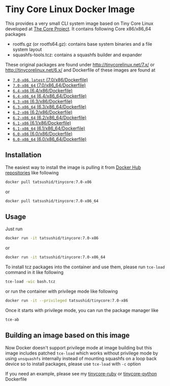 Tiny Core Linux Docker Image
============================

This provides a very small CLI system image based on Tiny Core Linux developed
at [The Core Project](http://tinycorelinux.net). It contains following Core
x86/x86\_64 packages

- rootfs.gz (or rootfs64.gz): contains base system binaries and a file system
  layout
- squashfs-tools.tcz: contains a squashfs builder and expander

These original packages are found under http://tinycorelinux.net/7.x/ or
http://tinycorelinux.net/6.x/ and Dockerfile of these images are found at

- [`7.0-x86`, `latest` (7.0/x86/Dockerfile)](https://github.com/tatsushid/docker-tinycore/blob/master/7.0/x86/Dockerfile)
- [`7.0-x86_64` (7.0/x86\_64/Dockerfile)](https://github.com/tatsushid/docker-tinycore/blob/master/7.0/x86_64/Dockerfile)
- [`6.4-x86` (6.4/x86/Dockerfile)](https://github.com/tatsushid/docker-tinycore/blob/master/6.4/x86/Dockerfile)
- [`6.4-x86_64` (6.4/x86\_64/Dockerfile)](https://github.com/tatsushid/docker-tinycore/blob/master/6.4/x86_64/Dockerfile)
- [`6.3-x86` (6.3/x86/Dockerfile)](https://github.com/tatsushid/docker-tinycore/blob/master/6.3/x86/Dockerfile)
- [`6.3-x86_64` (6.3/x86\_64/Dockerfile)](https://github.com/tatsushid/docker-tinycore/blob/master/6.3/x86_64/Dockerfile)
- [`6.2-x86` (6.2/x86/Dockerfile)](https://github.com/tatsushid/docker-tinycore/blob/master/6.2/x86/Dockerfile)
- [`6.2-x86_64` (6.2/x86\_64/Dockerfile)](https://github.com/tatsushid/docker-tinycore/blob/master/6.2/x86_64/Dockerfile)
- [`6.1-x86` (6.1/x86/Dockerfile)](https://github.com/tatsushid/docker-tinycore/blob/master/6.1/x86/Dockerfile)
- [`6.1-x86_64` (6.1/x86\_64/Dockerfile)](https://github.com/tatsushid/docker-tinycore/blob/master/6.1/x86_64/Dockerfile)
- [`6.0-x86` (6.0/x86/Dockerfile)](https://github.com/tatsushid/docker-tinycore/blob/master/6.0/x86/Dockerfile)
- [`6.0-x86_64` (6.0/x86\_64/Dockerfile)](https://github.com/tatsushid/docker-tinycore/blob/master/6.0/x86_64/Dockerfile)

## Installation

The easiest way to install the image is pulling it from
[Docker Hub repositories](https://registry.hub.docker.com/) like following

```bash
docker pull tatsushid/tinycore:7.0-x86
```

or

```bash
docker pull tatsushid/tinycore:7.0-x86_64
```

## Usage

Just run

```bash
docker run -it tatsushid/tinycore:7.0-x86
```

or

```bash
docker run -it tatsushid/tinycore:7.0-x86_64
```

To install tcz packages into the container and use them, please run `tce-load`
command in it like following

```bash
tce-load -wic bash.tcz
```

or run the container with privilege mode like following

```bash
docker run -it --privileged tatsushid/tinycore:7.0-x86
```

Once it starts with privilege mode, you can run the package manager like

```bash
tce-ab
```

## Building an image based on this image

Now Docker doesn't support privilege mode at image building but this image
includes patched `tce-load` which works without privilege mode by using
`unsquashfs` internally instead of mounting squashfs on a loop back device so
to install packages, please use `tce-load` with `-c` option

If you need an example, please see my
[tinycore-ruby](https://github.com/tatsushid/docker-tinycore-ruby) or
[tinycore-python](https://github.com/tatsushid/docker-tinycore-python)
Dockerfile
